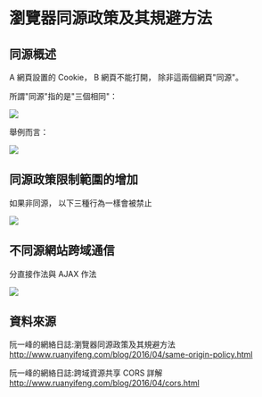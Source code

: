 # 瀏覽器同源政策及其規避方法

## 同源概述

A 網頁設置的 Cookie，
B 網頁不能打開，
除非這兩個網頁"同源"。

所謂"同源"指的是"三個相同"：

![](https://i.imgur.com/PcjQyB3.png)

舉例而言：

![](https://i.imgur.com/mAk6jsr.png)

## 同源政策限制範圍的增加

如果非同源，
以下三種行為一樣會被禁止

![](https://i.imgur.com/bbvER67.png)

## 不同源網站跨域通信

分直接作法與 AJAX 作法

![](https://i.imgur.com/WSTNZgz.png)

## 資料來源

阮一峰的網絡日誌:瀏覽器同源政策及其規避方法
http://www.ruanyifeng.com/blog/2016/04/same-origin-policy.html

阮一峰的網絡日誌:跨域資源共享 CORS 詳解
http://www.ruanyifeng.com/blog/2016/04/cors.html

